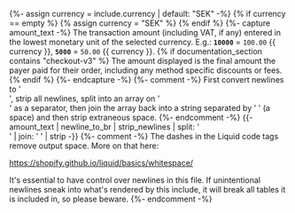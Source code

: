 {%- assign currency = include.currency | default: "SEK" -%}
{% if currency == empty %}
{% assign currency = "SEK" %}
{% endif %}
{%- capture amount_text -%}
The transaction amount (including VAT, if any) entered in the lowest monetary
unit of the selected currency. E.g.:
**`10000`** = `100.00` {{ currency }},
**`5000`** = `50.00` {{ currency }}. {% if documentation_section contains "checkout-v3" %}
The amount displayed is the final amount the payer paid for their order,
including any method specific discounts or fees. {% endif %}
{%- endcapture -%}
{%- comment -%}
First convert newlines to '<br />', strip all newlines, split into an array
on '<br />' as a separator, then join the array back into a string separated
by ' ' (a space) and then strip extraneous space.
{%- endcomment -%}
{{- amount_text | newline_to_br | strip_newlines | split: '<br />' | join: ' ' | strip -}}
{%- comment -%}
The dashes in the Liquid code tags remove output space. More on that here:

<https://shopify.github.io/liquid/basics/whitespace/>

It's essential to have control over newlines in this file. If unintentional
newlines sneak into what's rendered by this include, it will break all tables
it is included in, so please beware.
{%- endcomment -%}
